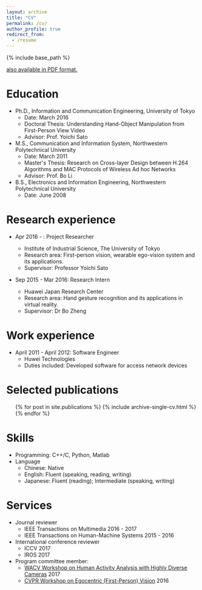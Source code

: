 ```yaml
---
layout: archive
title: "CV"
permalink: /cv/
author_profile: true
redirect_from:
  - /resume
---
```


{% include base_path %}

[also available in PDF format.](http://cai-mj.github.io/files/Academic_Resume_CV.pdf)

Education
======
* Ph.D., Information and Communication Engineering, University of Tokyo
  * Date: March 2016
  * Doctoral Thesis: Understanding Hand-Object Manipulation from First-Person View Video
  * Advisor: Prof. Yoichi Sato
* M.S., Communication and Information System, Northwestern Polytechnical University
  * Date: March 2011
  * Master's Thesis: Research on Cross-layer Design between H.264 Algorithms and MAC Protocols of Wireless Ad hoc Networks
  * Advisor: Prof. Bo Li
* B.S., Electronics and Information Engineering, Northwestern Polytechnical University
  * Date: June 2008

Research experience
======
* Apr 2016 - : Project Researcher
  * Institute of Industrial Science, The University of Tokyo
  * Research area: First-person vision, wearable ego-vision system and its applications. 
  * Supervisor: Professor Yoichi Sato

* Sep 2015 - Mar 2016: Research Intern
  * Huawei Japan Research Center
  * Research area: Hand gesture recognition and its applications in virtual reality.
  * Supervisor: Dr Bo Zheng
  
Work experience
======
* April 2011 - April 2012: Software Engineer
  * Huwei Technologies
  * Duties included: Developed software for access network devices 

Selected publications
======
  <ul>{% for post in site.publications %}
    {% include archive-single-cv.html %}
  {% endfor %}</ul>
  
Skills
======
* Programming: C++/C, Python, Matlab
* Language
  * Chinese: Native
  * English: Fluent (speaking, reading, writing)
  * Japanese: Fluent (reading); Intermediate (speaking, writing)

Services
======
* Journal reviewer
  * IEEE Transactions on Multimedia 2016 - 2017
  * IEEE Transactions on Human-Machine Systems 2015 - 2016
* International conference reviewer
  * ICCV 2017
  * IROS 2017
* Program committee member:
  * [WACV Workshop on Human Activity Analysis with Highly Diverse Cameras](http://printeps.org/HDC2017/) 2017
  * [CVPR Workshop on Egocentric (First-Person) Vision](http://www.cbi.gatech.edu/fpv2016/) 2016
